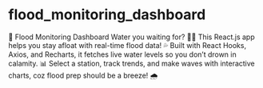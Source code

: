 # flood_monitoring_dashboard
🌊 Flood Monitoring Dashboard  Water you waiting for? 🚣‍♂️ This React.js app helps you stay afloat with real-time flood data! 💦 Built with React Hooks, Axios, and Recharts, it fetches live water levels so you don’t drown in calamity. 📊 Select a station, track trends, and make waves with interactive charts, coz flood prep should be a breeze! 🌧️

